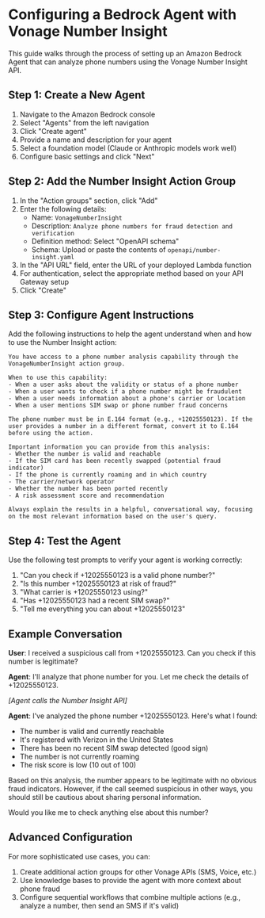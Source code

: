 # Configuring a Bedrock Agent with Vonage Number Insight

This guide walks through the process of setting up an Amazon Bedrock Agent that can analyze phone numbers using the Vonage Number Insight API.

## Step 1: Create a New Agent

1. Navigate to the Amazon Bedrock console
2. Select "Agents" from the left navigation
3. Click "Create agent"
4. Provide a name and description for your agent
5. Select a foundation model (Claude or Anthropic models work well)
6. Configure basic settings and click "Next"

## Step 2: Add the Number Insight Action Group

1. In the "Action groups" section, click "Add"
2. Enter the following details:
   - Name: `VonageNumberInsight`
   - Description: `Analyze phone numbers for fraud detection and verification`
   - Definition method: Select "OpenAPI schema"
   - Schema: Upload or paste the contents of `openapi/number-insight.yaml`
3. In the "API URL" field, enter the URL of your deployed Lambda function
4. For authentication, select the appropriate method based on your API Gateway setup
5. Click "Create"

## Step 3: Configure Agent Instructions

Add the following instructions to help the agent understand when and how to use the Number Insight action:

```
You have access to a phone number analysis capability through the VonageNumberInsight action group.

When to use this capability:
- When a user asks about the validity or status of a phone number
- When a user wants to check if a phone number might be fraudulent
- When a user needs information about a phone's carrier or location
- When a user mentions SIM swap or phone number fraud concerns

The phone number must be in E.164 format (e.g., +12025550123). If the user provides a number in a different format, convert it to E.164 before using the action.

Important information you can provide from this analysis:
- Whether the number is valid and reachable
- If the SIM card has been recently swapped (potential fraud indicator)
- If the phone is currently roaming and in which country
- The carrier/network operator
- Whether the number has been ported recently
- A risk assessment score and recommendation

Always explain the results in a helpful, conversational way, focusing on the most relevant information based on the user's query.
```

## Step 4: Test the Agent

Use the following test prompts to verify your agent is working correctly:

1. "Can you check if +12025550123 is a valid phone number?"
2. "Is this number +12025550123 at risk of fraud?"
3. "What carrier is +12025550123 using?"
4. "Has +12025550123 had a recent SIM swap?"
5. "Tell me everything you can about +12025550123"

## Example Conversation

**User**: I received a suspicious call from +12025550123. Can you check if this number is legitimate?

**Agent**: I'll analyze that phone number for you. Let me check the details of +12025550123.

*[Agent calls the Number Insight API]*

**Agent**: I've analyzed the phone number +12025550123. Here's what I found:

- The number is valid and currently reachable
- It's registered with Verizon in the United States
- There has been no recent SIM swap detected (good sign)
- The number is not currently roaming
- The risk score is low (10 out of 100)

Based on this analysis, the number appears to be legitimate with no obvious fraud indicators. However, if the call seemed suspicious in other ways, you should still be cautious about sharing personal information.

Would you like me to check anything else about this number?

## Advanced Configuration

For more sophisticated use cases, you can:

1. Create additional action groups for other Vonage APIs (SMS, Voice, etc.)
2. Use knowledge bases to provide the agent with more context about phone fraud
3. Configure sequential workflows that combine multiple actions (e.g., analyze a number, then send an SMS if it's valid)
